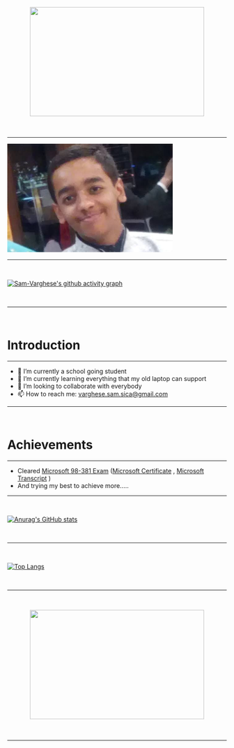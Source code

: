 <p align='center'><img src='https://i.pinimg.com/originals/5e/78/af/5e78affab2547d678e4c5458dd931381.gif' height='250' width='400'></p>

<br>

<hr>


![](Documents/Capture.PNG)

<hr>

<br>

[![Sam-Varghese's github activity graph](https://activity-graph.herokuapp.com/graph?username=Sam-Varghese&theme=react-dark)](https://github.com/Sam-Varghese/github-readme-activity-graph)

<br>

<hr>

<br>

# Introduction

<hr>

- 🔭 I’m currently a school going student
- 🌱 I’m currently learning everything that my old laptop can support
- 👯 I’m looking to collaborate with everybody
- 📫 How to reach me: <varghese.sam.sica@gmail.com>

<hr>

<br>

# Achievements

<hr>

- Cleared [Microsoft 98-381 Exam](https://docs.microsoft.com/en-us/learn/certifications/exams/98-381) ([Microsoft Certificate](Documents/Microsoft_Certified_Professional_Certificate_0.pdf) , [Microsoft Transcript](Documents/microsoft_certified_professional_transcript.pdf) )
- And trying my best to achieve more.....

<hr>

<br>

<p align='center'> 

[![Anurag's GitHub stats](https://github-readme-stats.vercel.app/api?username=Sam-Varghese&count_private=true&show_icons=true&theme=radical)](https://github.com/Sam-Varghese/github-readme-stats)

</p>

<br>

<hr>

<br>

[![Top Langs](https://github-readme-stats.vercel.app/api/top-langs/?username=Sam-Varghese&theme=radical)](https://github.com/Sam-Varghese/github-readme-stats)

<br>

<hr>

<br>

<p align='center'><img src='https://i.pinimg.com/originals/7c/3b/63/7c3b63598dc8b65b93a9532d4228947b.gif' height='250' width='400'></p>

<br>

<hr>
